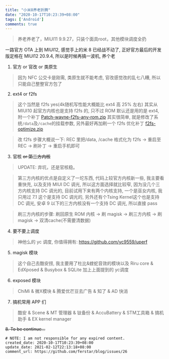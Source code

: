```yaml
---
title: "小米8养老折腾"
date: "2020-10-17T10:23:39+08:00"
tags: ['Android']
comments: true
---
```


> 养老养老了，MIUI11 9.9.27，只装个面具root，其他模块调度全扔

一路官方 OTA 上到 MIUI12, 感觉手上的米 8 已经战不动了, 正好官方最后的开发版定格在 MIUI12 20.9.4, 所以是时候再搞一波机, 养个老

1. 官方 or 官改 or 类原生

> 因为 NFC 公交卡是刚需, 类原生就不能考虑, 官改感觉改的乱七八糟, 所以只能自己整整官方包了

2. ext4 or f2fs

> 这个当然是 f2fs yes(4k随机写性能大概能比 ext4 高 25% 左右) 其实从 MIUI10 起官方内核也是支持 f2fs 的, 只不过 ROM 默认还是用的是 ext4, 附一个补丁
[Patch-wayne-f2fs-any-rom.zip](https://github.com/ferstar/blog/files/5395404/Patch-wayne-f2fs-any-rom.zip) 其实很简单, 就是修改了系统`/data`及`/cache`的挂载参数, 另外最好再加刷一个 f2fs 优化补丁 
[f2fs-optimize.zip](https://github.com/ferstar/blog/files/5395405/f2fs-optimize.zip)

> 改 f2fs 步骤大概说一下: REC 里把/data, /cache 格式化为 f2fs -> 重启至REC -> 刷补丁 -> 重启手机即可

3. 官核 ~~or 第三方内核~~

> UPDATE: 弃坑，还是官核稳。

> 第三方内核的优点是自定义了一坨东西, 代码上较官方内核新一些, 我主要看重快充, 以及支持 MIUI DC 调光, 所以这方面选择就比较窄, 因为没几个三方内核支持 DC 调光的, 目前试用下来有两个内核支持, 一个是巫女内核, 我只用过 7.1 这个是支持 DC 调光的, 另外还有个Tsing Kernel这个也是支持 DC 调光, 安卓 9 以下的三方内核没有一个支持 DC 调光, 所以直接 pass

> 刷三方内核的步骤: 刷回原生 ROM 内核 -> 刷 magisk ->  刷三方内核 -> 刷 magisk -> 双清cache(不需要清数据)

4. 要不要上调度

> 神他么的 yc 调度, 你值得拥有: https://github.com/yc9559/uperf

5. magisk 模块

> 这个自己去酷安捞, 我主要用了杜比&蝰蛇音效的模块以及 Riru core & EdXposed & Busybox & SQLite 加上上面提到的 yc调度

6. exposed 模块

> ChiMi & 微X模块 & 腾爱优芒豆去广告 & 知了 & AD 快消

7. 搞机常用 APP 们

> 酷安 & Scene & MT 管理器 & 钛备份 & AccuBattery & STM工具箱 & 搞机助手 & EX kernel manager

~~8. To be continue...~~

```
# NOTE: I am not responsible for any expired content.
created_date: 2020-10-17T10:23:39+08:00
update_date: 2021-02-12T22:13:18+08:00
comment_url: https://github.com/ferstar/blog/issues/26
